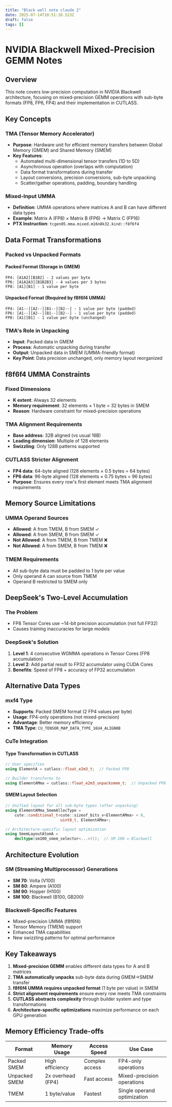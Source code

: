 ```yaml
---
title: "Black well note claude 2"
date: 2025-07-14T10:51:18.523Z
draft: false
tags: []
---
```


# NVIDIA Blackwell Mixed-Precision GEMM Notes

## Overview

This note covers low-precision computation in NVIDIA Blackwell architecture, focusing on mixed-precision GEMM operations with sub-byte formats (FP8, FP6, FP4) and their implementation in CUTLASS.

## Key Concepts

### TMA (Tensor Memory Accelerator)

- **Purpose**: Hardware unit for efficient memory transfers between Global Memory (GMEM) and Shared Memory (SMEM)
- **Key Features**:
    - Automated multi-dimensional tensor transfers (1D to 5D)
    - Asynchronous operation (overlaps with computation)
    - Data format transformations during transfer
    - Layout conversions, precision conversions, sub-byte unpacking
    - Scatter/gather operations, padding, boundary handling

### Mixed-Input UMMA

- **Definition**: UMMA operations where matrices A and B can have different data types
- **Example**: Matrix A (FP8) × Matrix B (FP6) → Matrix C (FP16)
- **PTX Instruction**: `tcgen05.mma.mixed.m16n8k32.kind::f8f6f4`

## Data Format Transformations

### Packed vs Unpacked Formats

#### Packed Format (Storage in GMEM)

```
FP4: [A1A2][B1B2] - 2 values per byte
FP6: [A1A2A3][B1B2B3] - 4 values per 3 bytes  
FP8: [A1][B1] - 1 value per byte
```

#### Unpacked Format (Required by f8f6f4 UMMA)

```
FP4: [A1--][A2--][B1--][B2--] - 1 value per byte (padded)
FP6: [A1--][A2--][B1--][B2--] - 1 value per byte (padded)
FP8: [A1][B1] - 1 value per byte (unchanged)
```

### TMA's Role in Unpacking

- **Input**: Packed data in GMEM
- **Process**: Automatic unpacking during transfer
- **Output**: Unpacked data in SMEM (UMMA-friendly format)
- **Key Point**: Data precision unchanged, only memory layout reorganized

## f8f6f4 UMMA Constraints

### Fixed Dimensions

- **K extent**: Always 32 elements
- **Memory requirement**: 32 elements × 1 byte = 32 bytes in SMEM
- **Reason**: Hardware constraint for mixed-precision operations

### TMA Alignment Requirements

- **Base address**: 32B aligned (vs usual 16B)
- **Leading dimension**: Multiple of 128 elements
- **Swizzling**: Only 128B patterns supported

### CUTLASS Stricter Alignment

- **FP4 data**: 64-byte aligned (128 elements × 0.5 bytes = 64 bytes)
- **FP6 data**: 96-byte aligned (128 elements × 0.75 bytes = 96 bytes)
- **Purpose**: Ensures every row's first element meets TMA alignment requirements

## Memory Source Limitations

### UMMA Operand Sources

- **Allowed**: A from TMEM, B from SMEM ✓
- **Allowed**: A from SMEM, B from SMEM ✓
- **Not Allowed**: A from TMEM, B from TMEM ❌
- **Not Allowed**: A from SMEM, B from TMEM ❌

### TMEM Requirements

- All sub-byte data must be padded to 1 byte per value
- Only operand A can source from TMEM
- Operand B restricted to SMEM only

## DeepSeek's Two-Level Accumulation

### The Problem

- FP8 Tensor Cores use ~14-bit precision accumulation (not full FP32)
- Causes training inaccuracies for large models

### DeepSeek's Solution

1. **Level 1**: 4 consecutive WGMMA operations in Tensor Cores (FP8 accumulation)
2. **Level 2**: Add partial result to FP32 accumulator using CUDA Cores
3. **Benefits**: Speed of FP8 + accuracy of FP32 accumulation

## Alternative Data Types

### mxf4 Type

- **Supports**: Packed SMEM format (2 FP4 values per byte)
- **Usage**: FP4-only operations (not mixed-precision)
- **Advantage**: Better memory efficiency
- **TMA Type**: `CU_TENSOR_MAP_DATA_TYPE_16U4_ALIGN8B`

### CuTe Integration

#### Type Transformation in CUTLASS

```cpp
// User specifies
using ElementA = cutlass::float_e2m3_t;  // Packed FP8

// Builder transforms to
using ElementAMma = cutlass::float_e2m3_unpacksmem_t;  // Unpacked FP8
```

#### SMEM Layout Selection

```cpp
// Unified layout for all sub-byte types (after unpacking)
using ElementAMma_SmemAllocType = 
    cute::conditional_t<cute::sizeof_bits_v<ElementAMma> < 8, 
                        uint8_t, ElementAMma>;

// Architecture-specific layout optimization
using SmemLayoutAtomA = 
    decltype(sm100_smem_selector<...>());  // SM 100 = Blackwell
```

## Architecture Evolution

### SM (Streaming Multiprocessor) Generations

- **SM 70**: Volta (V100)
- **SM 80**: Ampere (A100)
- **SM 90**: Hopper (H100)
- **SM 100**: Blackwell (B100, GB200)

### Blackwell-Specific Features

- Mixed-precision UMMA (f8f6f4)
- Tensor Memory (TMEM) support
- Enhanced TMA capabilities
- New swizzling patterns for optimal performance

## Key Takeaways

1. **Mixed-precision GEMM** enables different data types for A and B matrices
2. **TMA automatically unpacks** sub-byte data during GMEM→SMEM transfer
3. **f8f6f4 UMMA requires unpacked format** (1 byte per value) in SMEM
4. **Strict alignment requirements** ensure every row meets TMA constraints
5. **CUTLASS abstracts complexity** through builder system and type transformations
6. **Architecture-specific optimizations** maximize performance on each GPU generation

## Memory Efficiency Trade-offs

|Format|Memory Usage|Access Speed|Use Case|
|---|---|---|---|
|Packed SMEM|High efficiency|Complex access|FP4-only operations|
|Unpacked SMEM|2x overhead (FP4)|Fast access|Mixed-precision operations|
|TMEM|1 byte/value|Fastest|Single operand optimization|